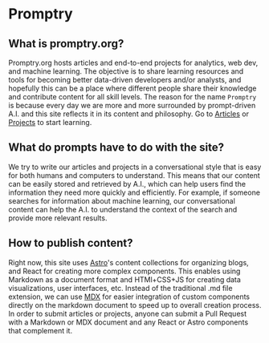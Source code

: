 # Promptry

## What is promptry.org?

Promptry.org hosts articles and end-to-end projects for analytics, web dev, and machine learning. The objective is to share learning resources and tools for becoming better data-driven developers and/or analysts, and hopefully this can be a place where different people share their knowledge and contribute content for all skill levels. The reason for the name `Promptry` is because every day we are more and more surrounded by prompt-driven A.I. and this site reflects it in its content and philosophy. Go to [Articles](https://promptry.org/articles) or [Projects](https://promptry.org/projects) to start learning.

## What do prompts have to do with the site?

We try to write our articles and projects in a conversational style that is easy for both humans and computers to understand. This means that our content can be easily stored and retrieved by A.I., which can help users find the information they need more quickly and efficiently. For example, if someone searches for information about machine learning, our conversational content can help the A.I. to understand the context of the search and provide more relevant results.

## How to publish content?

Right now, this site uses [Astro](https://astro.build/)'s content collections for organizing blogs, and React for creating more complex components. This enables using Markdown as a document format and HTMl+CSS+JS for creating data visualizations, user interfaces, etc. Instead of the traditional .md file extension, we can use [MDX](https://mdxjs.com/) for easier integration of custom components directly on the markdown document to speed up to overall creation process. In order to submit articles or projects, anyone can submit a Pull Request with a Markdown or MDX document and any React or Astro components that complement it.
